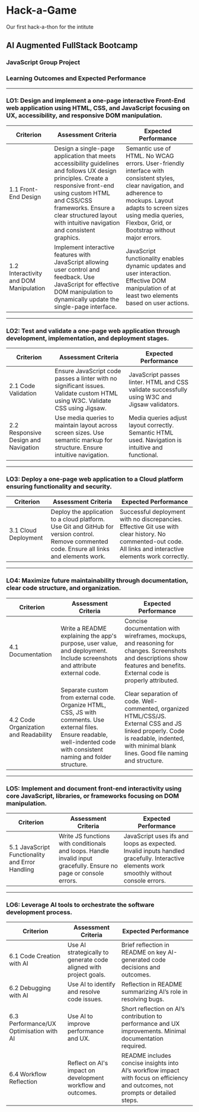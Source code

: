 # Hack-a-Game

Our first hack-a-thon for the intitute

## AI Augmented FullStack Bootcamp

### JavaScript Group Project

### Learning Outcomes and Expected Performance

---

### **LO1: Design and implement a one-page interactive Front-End web application using HTML, CSS, and JavaScript focusing on UX, accessibility, and responsive DOM manipulation.**

| Criterion                              | Assessment Criteria                                                                                                                                                                                                                                                | Expected Performance                                                                                                                                                                                                                   |
| -------------------------------------- | ------------------------------------------------------------------------------------------------------------------------------------------------------------------------------------------------------------------------------------------------------------------ | -------------------------------------------------------------------------------------------------------------------------------------------------------------------------------------------------------------------------------------- |
| 1.1 Front-End Design                   | Design a single-page application that meets accessibility guidelines and follows UX design principles. Create a responsive front-end using custom HTML and CSS/CSS frameworks. Ensure a clear structured layout with intuitive navigation and consistent graphics. | Semantic use of HTML. No WCAG errors. User-friendly interface with consistent styles, clear navigation, and adherence to mockups. Layout adapts to screen sizes using media queries, Flexbox, Grid, or Bootstrap without major errors. |
| 1.2 Interactivity and DOM Manipulation | Implement interactive features with JavaScript allowing user control and feedback. Use JavaScript for effective DOM manipulation to dynamically update the single-page interface.                                                                                  | JavaScript functionality enables dynamic updates and user interaction. Effective DOM manipulation of at least two elements based on user actions.                                                                                      |

---

### **LO2: Test and validate a one-page web application through development, implementation, and deployment stages.**

| Criterion                            | Assessment Criteria                                                                                                           | Expected Performance                                                                               |
| ------------------------------------ | ----------------------------------------------------------------------------------------------------------------------------- | -------------------------------------------------------------------------------------------------- |
| 2.1 Code Validation                  | Ensure JavaScript code passes a linter with no significant issues. Validate custom HTML using W3C. Validate CSS using Jigsaw. | JavaScript passes linter. HTML and CSS validate successfully using W3C and Jigsaw validators.      |
| 2.2 Responsive Design and Navigation | Use media queries to maintain layout across screen sizes. Use semantic markup for structure. Ensure intuitive navigation.     | Media queries adjust layout correctly. Semantic HTML used. Navigation is intuitive and functional. |

---

### **LO3: Deploy a one-page web application to a Cloud platform ensuring functionality and security.**

| Criterion            | Assessment Criteria                                                                                                                            | Expected Performance                                                                                                                                         |
| -------------------- | ---------------------------------------------------------------------------------------------------------------------------------------------- | ------------------------------------------------------------------------------------------------------------------------------------------------------------ |
| 3.1 Cloud Deployment | Deploy the application to a cloud platform. Use Git and GitHub for version control. Remove commented code. Ensure all links and elements work. | Successful deployment with no discrepancies. Effective Git use with clear history. No commented-out code. All links and interactive elements work correctly. |

---

### **LO4: Maximize future maintainability through documentation, clear code structure, and organization.**

| Criterion                             | Assessment Criteria                                                                                                                                                            | Expected Performance                                                                                                                                                                        |
| ------------------------------------- | ------------------------------------------------------------------------------------------------------------------------------------------------------------------------------ | ------------------------------------------------------------------------------------------------------------------------------------------------------------------------------------------- |
| 4.1 Documentation                     | Write a README explaining the app's purpose, user value, and deployment. Include screenshots and attribute external code.                                                      | Concise documentation with wireframes, mockups, and reasoning for changes. Screenshots and descriptions show features and benefits. External code is properly attributed.                   |
| 4.2 Code Organization and Readability | Separate custom from external code. Organize HTML, CSS, JS with comments. Use external files. Ensure readable, well-indented code with consistent naming and folder structure. | Clear separation of code. Well-commented, organized HTML/CSS/JS. External CSS and JS linked properly. Code is readable, indented, with minimal blank lines. Good file naming and structure. |

---

### **LO5: Implement and document front-end interactivity using core JavaScript, libraries, or frameworks focusing on DOM manipulation.**

| Criterion                                       | Assessment Criteria                                                                                                | Expected Performance                                                                                                                     |
| ----------------------------------------------- | ------------------------------------------------------------------------------------------------------------------ | ---------------------------------------------------------------------------------------------------------------------------------------- |
| 5.1 JavaScript Functionality and Error Handling | Write JS functions with conditionals and loops. Handle invalid input gracefully. Ensure no page or console errors. | JavaScript uses ifs and loops as expected. Invalid inputs handled gracefully. Interactive elements work smoothly without console errors. |

---

### **LO6: Leverage AI tools to orchestrate the software development process.**

| Criterion                               | Assessment Criteria                                               | Expected Performance                                                                                                             |
| --------------------------------------- | ----------------------------------------------------------------- | -------------------------------------------------------------------------------------------------------------------------------- |
| 6.1 Code Creation with AI               | Use AI strategically to generate code aligned with project goals. | Brief reflection in README on key AI-generated code decisions and outcomes.                                                      |
| 6.2 Debugging with AI                   | Use AI to identify and resolve code issues.                       | Reflection in README summarizing AI’s role in resolving bugs.                                                                    |
| 6.3 Performance/UX Optimisation with AI | Use AI to improve performance and UX.                             | Short reflection on AI’s contribution to performance and UX improvements. Minimal documentation required.                        |
| 6.4 Workflow Reflection                 | Reflect on AI's impact on development workflow and outcomes.      | README includes concise insights into AI’s workflow impact with focus on efficiency and outcomes, not prompts or detailed steps. |
